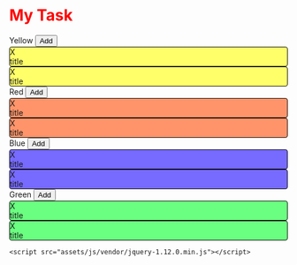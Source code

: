 <!DOCTYPE html>
<html lang="en">

<head>
  <meta charset="UTF-8">
  <meta http-equiv="X-UA-Compatible" content="IE=edge">
  <meta name="viewport" content="width=device-width, initial-scale=1.0">
  <title>Document</title>
  <style> h1 {
    color: red;
}

.add_btn {

    text-align: center;
    margin-top: 6px;
}

.add_btn .red_btn {
    background-color: #ffcccc;
    border-radius: 6px;
    border-color: #ff6767;
}

.add_btn .blue_btn {
    background-color: #d5ccff;
    border-radius: 6px;
    border-color: #8867ff;
}

.add_btn .green_btn {
    background-color: #ccffd1;
    border-radius: 6px;
    border-color: #67ff8a;
}

.add_btn .yellow_btn {
    background-color: #f8ffcc;
    border-radius: 6px;
    border-color: #f7ff67;
}

.title {
    
    /* padding: 2px; */
    text-align: center;
    height: 50px;
    width: 100px;
    
   
    margin-top: 2px;
}
.title .red_box{
    background-color: #ff946a;
    border: solid black 1px;
    border-radius: 4px;
}
.title .yellow_box{
    background-color: #ffff6a;
    border: solid rgb(0, 0, 0) 1px;
    border-radius: 4px;
}
.title .blue_box{
    background-color: #766aff;
    border: solid black 1px;
    border-radius: 4px;
}
.title .green_box{
    background-color: #6aff80;
    border: solid black 1px;
    border-radius: 4px;
}

.close_btn {
    float: right;
    background: red;
    padding: 2px;
    cursor: pointer;
    text-align: center;
    font-size: 12px;
    border-radius: 3px;
    padding-right: 3px;
    padding-left: 3px;
}</style>
  <link href="https://cdn.jsdelivr.net/npm/bootstrap@5.3.0-alpha1/dist/css/bootstrap.min.css" rel="stylesheet"
    integrity="sha384-GLhlTQ8iRABdZLl6O3oVMWSktQOp6b7In1Zl3/Jr59b6EGGoI1aFkw7cmDA6j6gD" crossorigin="anonymous">

</head>

<body>
  <h1>My Task</h1>
  <div class="row">
    <div class="col-sm-3">
      <div class="card">
        <div class="add_btn"><span>Yellow</span> <button class="yellow_btn">Add</button></div>
        <div class="card-body">
          <div class="title">
            <div class="yellow_box"><span class="close_btn">X</span><br><span>title</span></div>
          </div>
          <div class="title">
            <div class="yellow_box"><span class="close_btn">X</span><br><span>title</span></div>
          </div>
        </div>
      </div>
    </div>
    <div class="col-sm-3">
      <div class="card">
        <div class="add_btn"><span>Red</span> <button class="red_btn">Add</button></div>
        <div class="card-body">
          <div class="title">
            <div class="red_box"><span class="close_btn">X</span><br><span>title</span></div>
          </div>
          <div class="title">
            <div class="red_box"><span class="close_btn">X</span><br><span>title</span></div>
          </div>
        </div>
      </div>
    </div>
    <div class="col-sm-3">
      <div class="card">
        <div class="add_btn"><span>Blue</span> <button class="blue_btn">Add</button></div>
        <div class="card-body">
          <div class="title">
            <div class="blue_box"><span class="close_btn">X</span><br><span>title</span></div>
          </div>
          <div class="title">
            <div class="blue_box"><span class="close_btn">X</span><br><span>title</span></div>
          </div>
        </div>
      </div>
    </div>
    <div class="col-sm-3">
      <div class="card">
        <div class="add_btn"><span>Green</span> <button class="green_btn" onclick="add_green_box()">Add</button></div>
        <div class="card-body">
          <div class="title" id="green_container">
            <div class="green_box"><span class="close_btn">X</span><br><span>title</span></div>
          </div>
          <div class="title">
            <div class="green_box"><span class="close_btn">X</span><br><span>title</span></div>
          </div>
        </div>
      </div>
    </div>
  </div>

  <script src="https://cdn.jsdelivr.net/npm/bootstrap@5.3.0-alpha1/dist/js/bootstrap.bundle.min.js"
    integrity="sha384-w76AqPfDkMBDXo30jS1Sgez6pr3x5MlQ1ZAGC+nuZB+EYdgRZgiwxhTBTkF7CXvN"
    crossorigin="anonymous"></script>
    <script src="assets/js/vendor/jquery-1.12.0.min.js"></script>
  <script>
    function add_green_box() {
var html=`<div class='title'><div class='green_box'><span class='close_btn'>X</span><br><span>title</span></div></div>`;
        jQuery("#green_container").append(html);
        
    }
  </script>
</body>

</html>
